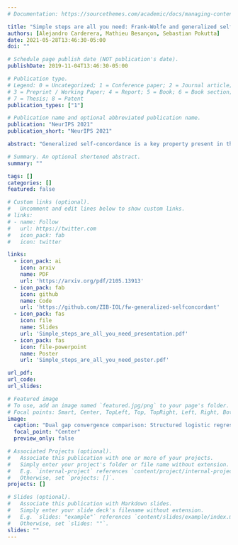 ```yaml
---
# Documentation: https://sourcethemes.com/academic/docs/managing-content/

title: "Simple steps are all you need: Frank-Wolfe and generalized self-concordant functions - NeurIPS 2021"
authors: [Alejandro Carderera, Mathieu Besançon, Sebastian Pokutta]
date: 2021-05-28T13:46:30-05:00
doi: ""

# Schedule page publish date (NOT publication's date).
publishDate: 2019-11-04T13:46:30-05:00

# Publication type.
# Legend: 0 = Uncategorized; 1 = Conference paper; 2 = Journal article;
# 3 = Preprint / Working Paper; 4 = Report; 5 = Book; 6 = Book section;
# 7 = Thesis; 8 = Patent
publication_types: ["1"]

# Publication name and optional abbreviated publication name.
publication: "NeurIPS 2021"
publication_short: "NeurIPS 2021"

abstract: "Generalized self-concordance is a key property present in the objective function of many important learning problems. We establish the convergence rate of a simple Frank-Wolfe variant that uses the open-loop step size strategy γt=2/(t+2), obtaining a O(1/t) convergence rate for this class of functions in terms of primal gap and Frank-Wolfe gap, where t is the iteration count. This avoids the use of second-order information or the need to estimate local smoothness parameters of previous work. We also show improved convergence rates for various common cases, e.g., when the feasible region under consideration is uniformly convex or polyhedral."

# Summary. An optional shortened abstract.
summary: ""

tags: []
categories: []
featured: false

# Custom links (optional).
#   Uncomment and edit lines below to show custom links.
# links:
# - name: Follow
#   url: https://twitter.com
#   icon_pack: fab
#   icon: twitter

links:
  - icon_pack: ai
    icon: arxiv
    name: PDF
    url: 'https://arxiv.org/pdf/2105.13913'
  - icon_pack: fab
    icon: github
    name: Code
    url: 'https://github.com/ZIB-IOL/fw-generalized-selfconcordant'
  - icon_pack: fas
    icon: file
    name: Slides
    url: 'Simple_steps_are_all_you_need_presentation.pdf'
  - icon_pack: fas
    icon: file-powerpoint
    name: Poster
    url: 'Simple_steps_are_all_you_need_poster.pdf'

url_pdf: 
url_code: 
url_slides:

# Featured image
# To use, add an image named `featured.jpg/png` to your page's folder. 
# Focal points: Smart, Center, TopLeft, Top, TopRight, Left, Right, BottomLeft, Bottom, BottomRight.
image:
  caption: "Dual gap convergence comparison: Structured logistic regression. See paper for details."
  focal_point: "Center"
  preview_only: false

# Associated Projects (optional).
#   Associate this publication with one or more of your projects.
#   Simply enter your project's folder or file name without extension.
#   E.g. `internal-project` references `content/project/internal-project/index.md`.
#   Otherwise, set `projects: []`.
projects: []

# Slides (optional).
#   Associate this publication with Markdown slides.
#   Simply enter your slide deck's filename without extension.
#   E.g. `slides: "example"` references `content/slides/example/index.md`.
#   Otherwise, set `slides: ""`.
slides: ""
---
```

